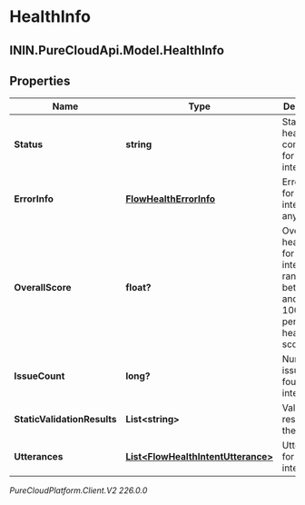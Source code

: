 # HealthInfo

## ININ.PureCloudApi.Model.HealthInfo

## Properties

|Name | Type | Description | Notes|
|------------ | ------------- | ------------- | -------------|
| **Status** | **string** | Status of health computation for this intent. | [optional] |
| **ErrorInfo** | [**FlowHealthErrorInfo**](FlowHealthErrorInfo) | Error details for the intent, if any. | [optional] |
| **OverallScore** | **float?** | Overall health score for the intent ranged between 0 and 100 as 100 is the perfect health score. | [optional] |
| **IssueCount** | **long?** | Number of issues found in the intent. | [optional] |
| **StaticValidationResults** | **List&lt;string&gt;** | Validation results for the intent. | [optional] |
| **Utterances** | [**List&lt;FlowHealthIntentUtterance&gt;**](FlowHealthIntentUtterance) | Utterances for this intent. | [optional] |



_PureCloudPlatform.Client.V2 226.0.0_
